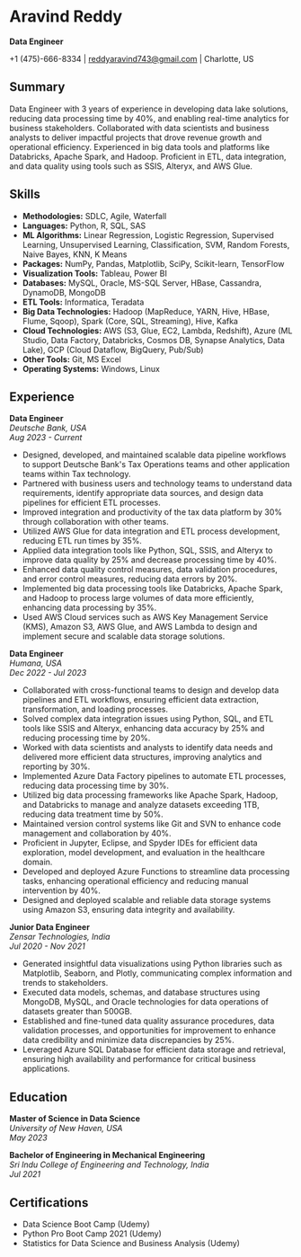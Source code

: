 # Aravind Reddy

**Data Engineer**

+1 (475)-666-8334 | reddyaravind743@gmail.com | Charlotte, US

## Summary

Data Engineer with 3 years of experience in developing data lake solutions, reducing data processing time by 40%, and enabling real-time analytics for business stakeholders. Collaborated with data scientists and business analysts to deliver impactful projects that drove revenue growth and operational efficiency. Experienced in big data tools and platforms like Databricks, Apache Spark, and Hadoop. Proficient in ETL, data integration, and data quality using tools such as SSIS, Alteryx, and AWS Glue.

## Skills

- **Methodologies:** SDLC, Agile, Waterfall
- **Languages:** Python, R, SQL, SAS
- **ML Algorithms:** Linear Regression, Logistic Regression, Supervised Learning, Unsupervised Learning, Classification, SVM, Random Forests, Naive Bayes, KNN, K Means
- **Packages:** NumPy, Pandas, Matplotlib, SciPy, Scikit-learn, TensorFlow
- **Visualization Tools:** Tableau, Power BI
- **Databases:** MySQL, Oracle, MS-SQL Server, HBase, Cassandra, DynamoDB, MongoDB
- **ETL Tools:** Informatica, Teradata
- **Big Data Technologies:** Hadoop (MapReduce, YARN, Hive, HBase, Flume, Sqoop), Spark (Core, SQL, Streaming), Hive, Kafka
- **Cloud Technologies:** AWS (S3, Glue, EC2, Lambda, Redshift), Azure (ML Studio, Data Factory, Databricks, Cosmos DB, Synapse Analytics, Data Lake), GCP (Cloud Dataflow, BigQuery, Pub/Sub)
- **Other Tools:** Git, MS Excel
- **Operating Systems:** Windows, Linux

## Experience

**Data Engineer**  
_Deutsche Bank, USA_  
_Aug 2023 - Current_

- Designed, developed, and maintained scalable data pipeline workflows to support Deutsche Bank's Tax Operations teams and other application teams within Tax technology.
- Partnered with business users and technology teams to understand data requirements, identify appropriate data sources, and design data pipelines for efficient ETL processes.
- Improved integration and productivity of the tax data platform by 30% through collaboration with other teams.
- Utilized AWS Glue for data integration and ETL process development, reducing ETL run times by 35%.
- Applied data integration tools like Python, SQL, SSIS, and Alteryx to improve data quality by 25% and decrease processing time by 40%.
- Enhanced data quality control measures, data validation procedures, and error control measures, reducing data errors by 20%.
- Implemented big data processing tools like Databricks, Apache Spark, and Hadoop to process large volumes of data more efficiently, enhancing data processing by 35%.
- Used AWS Cloud services such as AWS Key Management Service (KMS), Amazon S3, AWS Glue, and AWS Lambda to design and implement secure and scalable data storage solutions.

**Data Engineer**  
_Humana, USA_  
_Dec 2022 - Jul 2023_

- Collaborated with cross-functional teams to design and develop data pipelines and ETL workflows, ensuring efficient data extraction, transformation, and loading processes.
- Solved complex data integration issues using Python, SQL, and ETL tools like SSIS and Alteryx, enhancing data accuracy by 25% and reducing processing time by 20%.
- Worked with data scientists and analysts to identify data needs and delivered more efficient data structures, improving analytics and reporting by 30%.
- Implemented Azure Data Factory pipelines to automate ETL processes, reducing data processing time by 30%.
- Utilized big data processing frameworks like Apache Spark, Hadoop, and Databricks to manage and analyze datasets exceeding 1TB, reducing data treatment time by 50%.
- Maintained version control systems like Git and SVN to enhance code management and collaboration by 40%.
- Proficient in Jupyter, Eclipse, and Spyder IDEs for efficient data exploration, model development, and evaluation in the healthcare domain.
- Developed and deployed Azure Functions to streamline data processing tasks, enhancing operational efficiency and reducing manual intervention by 40%.
- Designed and deployed scalable and reliable data storage systems using Amazon S3, ensuring data integrity and availability.

**Junior Data Engineer**  
_Zensar Technologies, India_  
_Jul 2020 - Nov 2021_

- Generated insightful data visualizations using Python libraries such as Matplotlib, Seaborn, and Plotly, communicating complex information and trends to stakeholders.
- Executed data models, schemas, and database structures using MongoDB, MySQL, and Oracle technologies for data operations of datasets greater than 500GB.
- Established and fine-tuned data quality assurance procedures, data validation processes, and opportunities for improvement to enhance data credibility and minimize data discrepancies by 25%.
- Leveraged Azure SQL Database for efficient data storage and retrieval, ensuring high availability and performance for critical business applications.

## Education

**Master of Science in Data Science**  
_University of New Haven, USA_  
_May 2023_

**Bachelor of Engineering in Mechanical Engineering**  
_Sri Indu College of Engineering and Technology, India_  
_Jul 2021_

## Certifications

- Data Science Boot Camp (Udemy)
- Python Pro Boot Camp 2021 (Udemy)
- Statistics for Data Science and Business Analysis (Udemy)
